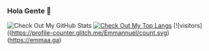 ### Hola Gente 👋

![Check Out My GitHub Stats](https://github-readme-stats.vercel.app/api?username=Emmannuel&show_icons=true&theme=dark)
[![Check Out My Top Langs](https://github-readme-stats.vercel.app/api/top-langs/?username=Emmannuel)](https://github.com/anuraghazra/github-readme-stats)
[![visitors]((https://profile-counter.glitch.me/Emmannuel/count.svg)(https://emmaa.ga)

<!--
**asd** is a ✨ _special_ ✨ repository because its `README.md` (this file) appears on your GitHub profile.

Here are some ideas to get you started:

- 🔭 I’m currently working on ...
- 🌱 I’m currently learning ...
- 👯 I’m looking to collaborate on ...
- 🤔 I’m looking for help with ...
- 💬 Ask me about ...
- 📫 How to reach me: ...
- 😄 Pronouns: ...
- ⚡ Fun fact: ...
-->
